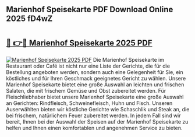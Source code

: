 ## Marienhof Speisekarte PDF Download Online 2025 fD4wZ

# <h2><a href="http://gcb9nd.nevu.top/?p=Marienhof+Speisekarte">🔗 👉🔴 Marienhof Speisekarte 2025 PDF</a></h2>

[![Marienhof Speisekarte 2025 PDF](https://i.imgur.com/dBaPXMq.png)](http://gcb9nd.nevu.top/?p=Marienhof+Speisekarte)
Die Marienhof Speisekarte im Restaurant oder Café ist nicht nur eine Liste der Gerichte, die für die Bestellung angeboten werden, sondern auch eine Gelegenheit für Sie, ein köstliches und für Ihren Geschmack geeignetes Gericht zu wählen. Unsere Marienhof Speisekarte bietet eine große Auswahl an leichten und frischen Salaten, die mit frischem Gemüse und Obst zubereitet werden. Für Fleischliebhaber bietet unsere Marienhof Speisekarte eine große Auswahl an Gerichten: Rindfleisch, Schweinefleisch, Huhn und Fisch. Unseren Auserwählten bieten wir köstliche Gerichte wie Schaschlik und Steak an, die bei frischem, natürlichem Feuer zubereitet werden. In jedem Fall sind wir bereit, Ihnen bei der Auswahl der Speisen auf der Marienhof Speisekarte zu helfen und Ihnen einen komfortablen und angenehmen Service zu bieten.
